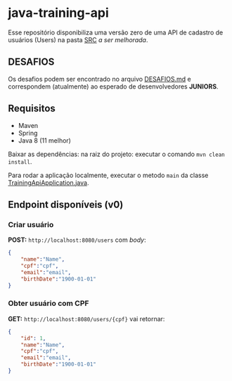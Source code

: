 # java-training-api

Esse repositório disponibiliza uma versão zero de uma API de cadastro de usuários (Users) na pasta [SRC](https://github.com/GuillaumeFalourd/java-training-api/tree/main/src) *a ser melhorada*.

## DESAFIOS

Os desafios podem ser encontrado no arquivo [DESAFIOS.md](https://github.com/GuillaumeFalourd/java-training-api/tree/main/DESAFIOS.md) e correspondem (atualmente) ao esperado de desenvolvedores **JUNIORS**.

## Requisitos

- Maven
- Spring
- Java 8 (11 melhor)

Baixar as dependências: na raiz do projeto: executar o comando `mvn clean install`.

Para rodar a aplicação localmente, executar o metodo `main` da classe [TrainingApiApplication.java](https://github.com/GuillaumeFalourd/java-training-api/tree/main/src/main/java/br/com/training/TrainingApiApplication.java).

## Endpoint disponíveis (v0)

### Criar usuário

**POST:** `http://localhost:8080/users` com *body*:

```json
{
    "name":"Name",
    "cpf":"cpf",
    "email":"email",
    "birthDate":"1900-01-01"
}
```

### Obter usuário com CPF

**GET:** `http://localhost:8080/users/{cpf}` vai retornar:

```json
{
    "id": 1,
    "name":"Name",
    "cpf":"cpf",
    "email":"email",
    "birthDate":"1900-01-01"
}
```
